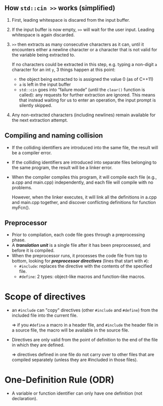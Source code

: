

## How `std::cin >>` works (simplified)

1. First, leading whitespace is discared from the input buffer.
2. If the input buffer is now empty, `>>` will wait for the user input. Leading whitespace is again discarded.
3. `>>` then extracts as many consecutive characters as it can, until it encounters either a newline character or a character that is not valid for the variable being extracted to.

    If no characters could be extracted in this step, e.g. typing a non-digit `a` character 
    for an int `y`, 3 things happen at this point:
    * the object being extracted to is assigned the value 0 (as of C++11)
    * `a` is left in the input buffer
    * `std::cin` goes into “failure mode” (until the `clear()` function is called): any requests for further extraction are ignored. This means that instead waiting for us to enter an operation, the input prompt is silently skipped.
4. Any non-extracted characters (including newlines) remain available for the next extraction attempt.


## Compiling and naming collision

* If the colliding identifiers are introduced into the same file, the result will be a compiler error. 
* If the colliding identifiers are introduced into separate files belonging to the same program, the result will be a linker error.
* When the compiler compiles this program, it will compile each file (e.g., a.cpp and main.cpp) independently, and each file will compile with no problems.
    
    However, when the linker executes, it will link all the definitions in a.cpp and main.cpp together, and discover conflicting definitions for function myFcn().


## Preprocessor

* Prior to compilation, each code file goes through a preprocessing phase.
* A ***translation unit*** is a single file after it has been preprocessed, and before it is compiled.
* When the preprocessor runs, it processes the code file from top to bottom, looking for ***preprocessor directives*** (lines that start with `#`):
    * `#include`: replaces the directive with the contents of the specified file.
    * `#define`: 2 types: object-like macros and function-like macros.


# Scope of directives

* an `#include` can "copy" directives (other `#include` and `#define`) from the included file into the current file.

    => if you `#define` a macro in a header file, and `#include` the header file in a source file, the macro will be available in the source file. 
* Directives are only valid from the point of definition to the end of the file in which they are defined.
    
    => directives defined in one file do not carry over to other files that are compiled separately (unless they are #included in those files).


# One-Definition Rule (ODR)

* A variable or function identifier can only have one definition (not declaration).